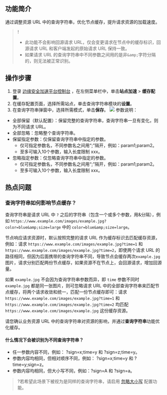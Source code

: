 ## 功能简介
通过调整资源 URL 中的查询字符串，优化节点缓存，提升请求资源的加载速度。
>!
>- 此功能不会影响回源请求 URL，仅会变更请求在节点中的缓存标识，回源请求 URL 和客户端发起的原始请求 URL 保持一致。
>- 如果请求 URL 的查询字符串中不同参数之间用的是非`&amp;`字符分隔的，则无法被正常识别。



## 操作步骤
1. 登录 [边缘安全加速平台控制台](https://console.cloud.tencent.com/teo) ，在左侧菜单栏中，单击**站点加速** > **缓存配置**。
2. 在缓存配置页面，选择所需站点，单击查询字符串模块的**设置**。
3. 在查询字符串弹窗中，选择所需模式，单击**保存**。
![](https://qcloudimg.tencent-cloud.cn/raw/c9b0d3e3dc020282c25511d858d23add.png)
参数说明：
 - 全部保留（默认配置）：保留完整的查询字符串，查询字符串一旦有变化，则为不同请求 URL。
 - 全部忽略：忽略整个查询字符串。
 - 保留指定参数：仅保留查询字符串中指定的参数。
    - 仅可指定参数名，不同参数名之间用“;”隔开，例如：param1;param2。
    - 至多可输入10个参数，输入长度限制 xxx。 
 - 忽略指定参数：仅忽略查询字符串中指定的参数。
    - 仅可指定参数名，不同参数名之间用“;”隔开，例如：param1;param2。
    - 至多可输入10个参数，输入长度限制 xxx。


## 热点问题
### 查询字符串如何影响节点缓存？
查询字符串是请求 URL 中 `?` 之后的字符串（包含一个或多个参数，用&amp;分隔），例如 `https://www.example.com/images/example.jpg?color=blue&amp;size=large` 中的 `color=blue&amp;size=large`。

节点响应请求资源时，默认按照完整的请求 URL 作为缓存标识去匹配缓存资源，例如：请求 `https://www.example.com/images/example.jpg?time=1` 和 `https://www.example.com/images/example.jpg?time=2`，即使两个请求 URL 的路径相同，但因为后面携带的查询字符串不同，导致节点会缓存两次`example.jpg` 图片，请求分别匹配两份节点缓存，如果资源不在节点上，会回源请求，增加回源量。

如果 `example.jpg` 不会因为查询字符串参数而异，即 `time` 参数不同时 `example.jpg` 都是同一张图片，则可忽略请求 URL 中的全部查询字符串来匹配节点缓存，将两个请求收敛和统一，匹配一份节点缓存即可：请求 `https://www.example.com/images/example.jpg?time=1` 和`https://www.example.com/images/example.jpg?time=2` 均匹配 `https://www.example.com/images/example.jpg` 这份缓存资源。

请您确认业务资源 URL 中的查询字符串对资源的影响，并通过**查询字符串**功能优化缓存。


#### 什么情况下会被识别为不同查询字符串？
- 任一参数内容不同，例如： ?sign=x;time=y 和 ?sign=z;time=y。
- 参数内容均相同，但相对顺序不同，例如： ?sign=x;time=y 和 ?time=y;sign=z。
- 参数内容均相同，但大小写不同，例如：?sign=A 和 ?sign=a。
>?若希望此场景下被视为是同样的查询字符串，请启用 [忽略大小写](https://cloud.tencent.com/document/product/1552/70750) 配置功能。


